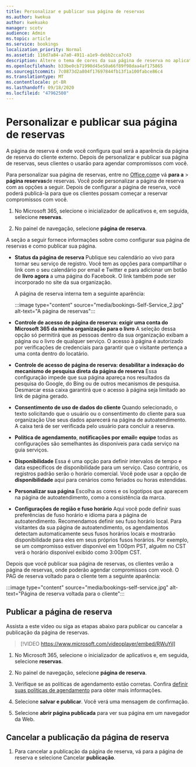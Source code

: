 ```yaml
---
title: Personalizar e publicar sua página de reservas
ms.author: kwekua
author: kwekuako
manager: scotv
audience: Admin
ms.topic: article
ms.service: bookings
localization_priority: Normal
ms.assetid: 116d7a84-a7a0-4911-a1e9-debb2cca7c43
description: Altere o tema de cores da sua página de reserva no aplicativo Microsoft bookings.
ms.openlocfilehash: b33be0cb71998d45e50a66f89f98daa4af175865
ms.sourcegitcommit: 7c0873d2a804f17697844fb13f1a100fabce86c4
ms.translationtype: MT
ms.contentlocale: pt-BR
ms.lasthandoff: 09/18/2020
ms.locfileid: "47962508"
---
```

# <a name="customize-and-publish-your-booking-page"></a>Personalizar e publicar sua página de reservas

A página de reserva é onde você configura qual será a aparência da página de reserva do cliente externo. Depois de personalizar e publicar sua página de reservas, seus clientes o usarão para agendar compromissos com você.

Para personalizar sua página de reservas, entre no [Office.com](https://office.com)e vá **para a** \> **página reservas**de reservas. Você pode personalizar a página de reserva com as opções a seguir. Depois de configurar a página de reserva, você poderá publicá-la para que os clientes possam começar a reservar compromissos com você.

1. No Microsoft 365, selecione o inicializador de aplicativos e, em seguida, selecione **reservas**.

2. No painel de navegação, selecione **página de reserva**.

A seção a seguir fornece informações sobre como configurar sua página de reservas e como publicar sua página.

- **Status da página de reserva** Publique seu calendário ao vivo para tornar seu serviço de registro. Você tem as opções para compartilhar o link com o seu calendário por email e Twitter e para adicionar um botão de **livro agora** a uma página do Facebook. O link também pode ser incorporado no site da sua organização.

    A página de reserva interna tem a seguinte aparência:

    :::image type="content" source="media/bookings-Self-Service_2.jpg" alt-text="A página de reservas":::

- **Controle de acesso de página de reserva: exigir uma conta do Microsoft 365 da minha organização para o livro**  A seleção dessa opção só permitirá que as pessoas dentro da sua organização exibam a página ou o livro de qualquer serviço. O acesso à página é autorizado por verificações de credenciais para garantir que o visitante pertença a uma conta dentro do locatário.

- **Controle de acesso de página de reserva: desabilitar a indexação do mecanismo de pesquisa direta da página de reserva** Essa configuração impede que sua página apareça nos resultados da pesquisa do Google, do Bing ou de outros mecanismos de pesquisa. Desmarcar essa caixa garantirá que o acesso à página seja limitado ao link de página gerado.

- **Consentimento de uso de dados do cliente** Quando selecionado, o texto solicitando que o usuário ou o consentimento do cliente para sua organização Use seus dados aparecerá na página de autoatendimento. A caixa terá de ser verificada pelo usuário para concluir a reserva.

- **Política de agendamento**, **notificações por email**e **equipe** todas as configurações são semelhantes às disponíveis para cada serviço na guia serviços.

- **Disponibilidade** Essa é uma opção para definir intervalos de tempo e data específicos de disponibilidade para um serviço. Caso contrário, os registros padrão serão o horário comercial. Você pode usar a opção de **disponibilidade** aqui para cenários como feriados ou horas estendidas.

- **Personalizar sua página** Escolha as cores e os logotipos que aparecem na página de autoatendimento, como a consistência da marca.

- **Configurações de região e fuso horário** Aqui você pode definir suas preferências de fuso horário e idioma para a página de autoatendimento. Recomendamos definir seu fuso horário local. Para visitantes da sua página de autoatendimento, os agendamentos detectam automaticamente seus fusos horários locais e mostrarão disponibilidade para eles em seus próprios fusos horários. Por exemplo, se um compromisso estiver disponível em 1:00pm PST, alguém no CST verá o horário disponível exibido como 3:00pm CST.

Depois que você publicar sua página de reservas, os clientes verão a página de reservas, onde poderão agendar compromissos com você. O PAG de reserva voltado para o cliente tem a seguinte aparência:

:::image type="content" source="media/bookings-self-service.jpg" alt-text="Página de reserva voltada para o cliente":::

## <a name="publish-the-booking-page"></a>Publicar a página de reserva

Assista a este vídeo ou siga as etapas abaixo para publicar ou cancelar a publicação da página de reservas.

> [!VIDEO https://www.microsoft.com/videoplayer/embed/RWuYil]

1. No Microsoft 365, selecione o inicializador de aplicativos e, em seguida, selecione **reservas**.

1. No painel de navegação, selecione **página de reserva**.

1. Verifique se as políticas de agendamento estão corretas. Confira [definir suas políticas de agendamento](set-scheduling-policies.md) para obter mais informações.

1. Selecione **salvar e publicar**. Você verá uma mensagem de confirmação.

1. Selecione **abrir página publicada** para ver sua página em um navegador da Web.

## <a name="unpublish-the-booking-page"></a>Cancelar a publicação da página de reserva

1. Para cancelar a publicação da página de reserva, vá para a página de reserva e selecione Cancelar **publicação**.
